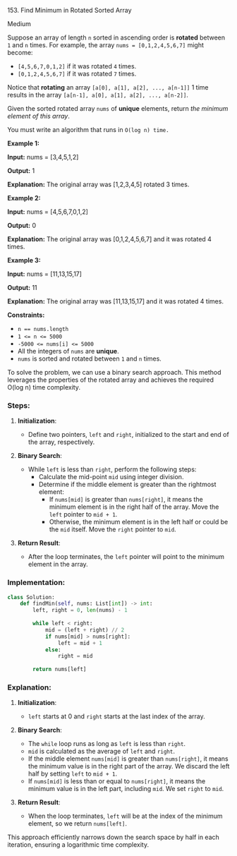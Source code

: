 153\. Find Minimum in Rotated Sorted Array

Medium

Suppose an array of length `n` sorted in ascending order is **rotated** between `1` and `n` times. For example, the array `nums = [0,1,2,4,5,6,7]` might become:

*   `[4,5,6,7,0,1,2]` if it was rotated `4` times.
*   `[0,1,2,4,5,6,7]` if it was rotated `7` times.

Notice that **rotating** an array `[a[0], a[1], a[2], ..., a[n-1]]` 1 time results in the array `[a[n-1], a[0], a[1], a[2], ..., a[n-2]]`.

Given the sorted rotated array `nums` of **unique** elements, return _the minimum element of this array_.

You must write an algorithm that runs in `O(log n) time.`

**Example 1:**

**Input:** nums = [3,4,5,1,2]

**Output:** 1

**Explanation:** The original array was [1,2,3,4,5] rotated 3 times. 

**Example 2:**

**Input:** nums = [4,5,6,7,0,1,2]

**Output:** 0

**Explanation:** The original array was [0,1,2,4,5,6,7] and it was rotated 4 times. 

**Example 3:**

**Input:** nums = [11,13,15,17]

**Output:** 11

**Explanation:** The original array was [11,13,15,17] and it was rotated 4 times. 

**Constraints:**

*   `n == nums.length`
*   `1 <= n <= 5000`
*   `-5000 <= nums[i] <= 5000`
*   All the integers of `nums` are **unique**.
*   `nums` is sorted and rotated between `1` and `n` times.

To solve the problem, we can use a binary search approach. This method leverages the properties of the rotated array and achieves the required O(log n) time complexity.

### Steps:

1. **Initialization**:
   - Define two pointers, `left` and `right`, initialized to the start and end of the array, respectively.

2. **Binary Search**:
   - While `left` is less than `right`, perform the following steps:
     - Calculate the mid-point `mid` using integer division.
     - Determine if the middle element is greater than the rightmost element:
       - If `nums[mid]` is greater than `nums[right]`, it means the minimum element is in the right half of the array. Move the `left` pointer to `mid + 1`.
       - Otherwise, the minimum element is in the left half or could be the `mid` itself. Move the `right` pointer to `mid`.

3. **Return Result**:
   - After the loop terminates, the `left` pointer will point to the minimum element in the array.

### Implementation:

```python
class Solution:
    def findMin(self, nums: List[int]) -> int:
        left, right = 0, len(nums) - 1
        
        while left < right:
            mid = (left + right) // 2
            if nums[mid] > nums[right]:
                left = mid + 1
            else:
                right = mid
        
        return nums[left]
```

### Explanation:

1. **Initialization**:
   - `left` starts at 0 and `right` starts at the last index of the array.

2. **Binary Search**:
   - The `while` loop runs as long as `left` is less than `right`.
   - `mid` is calculated as the average of `left` and `right`.
   - If the middle element `nums[mid]` is greater than `nums[right]`, it means the minimum value is in the right part of the array. We discard the left half by setting `left` to `mid + 1`.
   - If `nums[mid]` is less than or equal to `nums[right]`, it means the minimum value is in the left part, including `mid`. We set `right` to `mid`.

3. **Return Result**:
   - When the loop terminates, `left` will be at the index of the minimum element, so we return `nums[left]`.

This approach efficiently narrows down the search space by half in each iteration, ensuring a logarithmic time complexity.